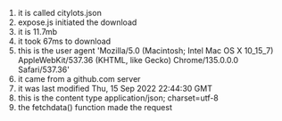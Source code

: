 1. it is called citylots.json
2. expose.js initiated the download
3. it is 11.7mb
4. it took 67ms to download
5. this is the user agent 'Mozilla/5.0 (Macintosh; Intel Mac OS X 10_15_7) AppleWebKit/537.36 (KHTML, like Gecko) Chrome/135.0.0.0 Safari/537.36'
6. it came from a github.com server
7. it was last modified Thu, 15 Sep 2022 22:44:30 GMT
8. this is the content type application/json; charset=utf-8
9. the fetchdata() function made the request
